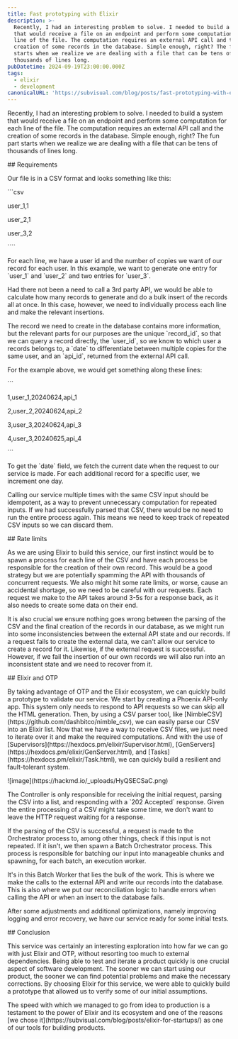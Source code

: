 ```yaml
---
title: Fast prototyping with Elixir
description: >-
  Recently, I had an interesting problem to solve. I needed to build a system
  that would receive a file on an endpoint and perform some computation for each
  line of the file. The computation requires an external API call and the
  creation of some records in the database. Simple enough, right? The fun part
  starts when we realize we are dealing with a file that can be tens of
  thousands of lines long.
pubDatetime: 2024-09-19T23:00:00.000Z
tags:
  - elixir
  - development
canonicalURL: 'https://subvisual.com/blog/posts/fast-prototyping-with-elixir/'
---
```


Recently, I had an interesting problem to solve. I needed to build a system that would receive a file on an endpoint and perform some computation for each line of the file. The computation requires an external API call and the creation of some records in the database. Simple enough, right? The fun part starts when we realize we are dealing with a file that can be tens of thousands of lines long.

\## Requirements

Our file is in a CSV format and looks something like this:

\`\`\`csv

user\_1,1

user\_2,1

user\_3,2

\`\`\`\`

For each line, we have a user id and the number of copies we want of our record for each user. In this example, we want to generate one entry for \`user\_1\` and \`user\_2\` and two entries for \`user\_3\`.

Had there not been a need to call a 3rd party API, we would be able to calculate how many records to generate and do a bulk insert of the records all at once. In this case, however, we need to individually process each line and make the relevant insertions.

The record we need to create in the database contains more information, but the relevant parts for our purposes are the unique \`record\_id\`, so that we can query a record directly, the \`user\_id\`, so we know to which user a records belongs to, a \`date\` to differentiate between multiple copies for the same user, and an \`api\_id\`, returned from the external API call.

For the example above, we would get something along these lines:

\`\`\`

1,user\_1,20240624,api\_1

2,user\_2,20240624,api\_2

3,user\_3,20240624,api\_3

4,user\_3,20240625,api\_4

\`\`\`

To get the \`date\` field, we fetch the current date when the request to our service is made. For each additional record for a specific user, we increment one day. 

Calling our service multiple times with the same CSV input should be idempotent, as a way to prevent unnecessary computation for repeated inputs. If we had successfully parsed that CSV, there would be no need to run the entire process again. This means we need to keep track of repeated CSV inputs so we can discard them.

\## Rate limits

As we are using Elixir to build this service, our first instinct would be to spawn a process for each line of the CSV and have each process be responsible for the creation of their own record. This would be a good strategy but we are potentially spamming the API with thousands of concurrent requests. We also might hit some rate limits, or worse, cause an accidental shortage, so we need to be careful with our requests. Each request we make to the API takes around 3-5s for a response back, as it also needs to create some data on their end.

It is also crucial we ensure nothing goes wrong between the parsing of the CSV and the final creation of the records in our database, as we might run into some inconsistencies between the external API state and our records. If a request fails to create the external data, we can't allow our service to create a record for it. Likewise, if the external request is successful. However, if we fail the insertion of our own records we will also run into an inconsistent state and we need to recover from it.

\## Elixir and OTP

By taking advantage of OTP and the Elixir ecosystem, we can quickly build a prototype to validate our service. We start by creating a Phoenix API-only app. This system only needs to respond to API requests so we can skip all the HTML generation. Then, by using a CSV parser tool, like \[NimbleCSV]\(https\://github.com/dashbitco/nimble\_csv), we can easily parse our CSV into an Elixir list. Now that we have a way to receive CSV files, we just need to iterate over it and make the required computations. And with the use of \[Supervisors]\(https\://hexdocs.pm/elixir/Supervisor.html), \[GenServers]\(https\://hexdocs.pm/elixir/GenServer.html), and \[Tasks]\(https\://hexdocs.pm/elixir/Task.html), we can quickly build a resilient and fault-tolerant system.

!\[image]\(https\://hackmd.io/\_uploads/HyQSECSaC.png)

The Controller is only responsible for receiving the initial request, parsing the CSV into a list, and responding with a \`202 Accepted\` response. Given the entire processing of a CSV might take some time, we don't want to leave the HTTP request waiting for a response.

If the parsing of the CSV is successful, a request is made to the Orchestrator process to, among other things, check if this input is not repeated. If it isn't, we then spawn a Batch Orchestrator process. This process is responsible for batching our input into manageable chunks and spawning, for each batch, an execution worker.

It's in this Batch Worker that lies the bulk of the work. This is where we make the calls to the external API and write our records into the database. This is also where we put our reconciliation logic to handle errors when calling the API or when an insert to the database fails.

After some adjustments and additional optimizations, namely improving logging and error recovery, we have our service ready for some initial tests.

\## Conclusion

This service was certainly an interesting exploration into how far we can go with just Elixir and OTP, without resorting too much to external dependencies. Being able to test and iterate a product quickly is one crucial aspect of software development. The sooner we can start using our product, the sooner we can find potential problems and make the necessary corrections. By choosing Elixir for this service, we were able to quickly build a prototype that allowed us to verify some of our initial assumptions.

The speed with which we managed to go from idea to production is a testament to the power of Elixir and its ecosystem and one of the reasons \[we chose it]\(https\://subvisual.com/blog/posts/elixir-for-startups/) as one of our tools for building products.
